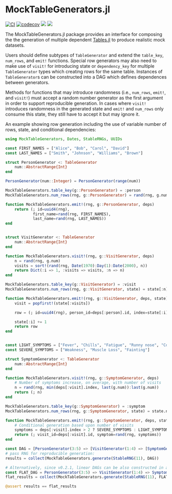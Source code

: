 # MockTableGenerators.jl

[![CI](https://github.com/beacon-biosignals/MockTableGenerators.jl/actions/workflows/ci.yml/badge.svg)](https://github.com/beacon-biosignals/MockTableGenerators.jl/actions/workflows/ci.yml)
[![codecov](https://codecov.io/gh/beacon-biosignals/MockTableGenerators.jl/branch/main/graph/badge.svg?token=sl0ZTIrtyW)](https://codecov.io/gh/beacon-biosignals/MockTableGenerators.jl)
[![](https://img.shields.io/badge/docs-stable-blue.svg)](https://beacon-biosignals.github.io/MockTableGenerators.jl/stable)
[![](https://img.shields.io/badge/docs-dev-blue.svg)](https://beacon-biosignals.github.io/MockTableGenerators.jl/dev)

The MockTableGenerators.jl package provides an interface for composing the the generation of multiple dependent [Tables.jl](https://github.com/JuliaData/Tables.jl) to produce realistic mock datasets.

Users should define subtypes of `TableGenerator` and extend the `table_key`, `num_rows`, and `emit!` functions. Special row generators may also need to make use of `visit!` for introducing state or `dependency_key` for multiple `TableGenerator` types which creating rows for the same table. Instances of `TableGenerator`s can be constructed into a DAG which defines dependences between generators.

Methods for functions that may introduce randomness (i.e., `num_rows`, `emit!`, and `visit!`) must accept a random number generator as the first argument in order to support reproducible generation.  In cases where `visit!` introduces randomness in the generated state and `emit!` and `num_rows` only consume this state, they still have to accept it but may ignore it.

An example showing row generation including the use of variable number of rows, state, and conditional dependencies:

```julia
using MockTableGenerators, Dates, StableRNGs, UUIDs

const FIRST_NAMES = ["Alice", "Bob", "Carol", "David"]
const LAST_NAMES = ["Smith", "Johnson", "Williams", "Brown"]

struct PersonGenerator <: TableGenerator
    num::AbstractRange{Int}
end

PersonGenerator(num::Integer) = PersonGenerator(range(num))

MockTableGenerators.table_key(g::PersonGenerator) = :person
MockTableGenerators.num_rows(rng, g::PersonGenerator) = rand(rng, g.num)

function MockTableGenerators.emit!(rng, g::PersonGenerator, deps)
    return (; id=uuid4(rng), 
            first_name=rand(rng, FIRST_NAMES), 
            last_name=rand(rng, LAST_NAMES))
end


struct VisitGenerator <: TableGenerator
    num::AbstractRange{Int}
end

function MockTableGenerators.visit!(rng, g::VisitGenerator, deps)
    n = rand(rng, g.num)
    visits = sort!(rand(rng, Date(1970):Day(1):Date(2000), n))
    return Dict(:i => 1, :visits => visits, :n => n)
end

MockTableGenerators.table_key(g::VisitGenerator) = :visit
MockTableGenerators.num_rows(rng, g::VisitGenerator, state) = state[:n]

function MockTableGenerators.emit!(rng, g::VisitGenerator, deps, state)
    visit = popfirst!(state[:visits])

    row = (; id=uuid4(rng), person_id=deps[:person].id, index=state[:i], date=visit)

    state[:i] += 1
    return row
end


const LIGHT_SYMPTOMS = ["Fever", "Chills", "Fatigue", "Runny nose", "Cough"]
const SEVERE_SYMPTOMS = ["Weakness", "Muscle Loss", "Fainting"]

struct SymptomGenerator <: TableGenerator
    num::AbstractRange{Int}
end

function MockTableGenerators.visit!(rng, g::SymptomGenerator, deps)
    # Number of symptoms increase, on average, with number of visits
    n = rand(rng, min(deps[:visit].index, last(g.num)):last(g.num))
    return (; n)
end

MockTableGenerators.table_key(g::SymptomGenerator) = :symptom
MockTableGenerators.num_rows(rng, g::SymptomGenerator, state) = state.n

function MockTableGenerators.emit!(rng, g::SymptomGenerator, deps, state)
    # Conditional generation based upon number of visits
    symptoms = deps[:visit].index > 2 ? SEVERE_SYMPTOMS : LIGHT_SYMPTOMS
    return (; visit_id=deps[:visit].id, symptom=rand(rng, symptoms))
end

const DAG = [PersonGenerator(3:5) => [VisitGenerator(1:4) => [SymptomGenerator(1:2)]]]
# pass RNG for reproducible generation:
results = collect(MockTableGenerators.generate(StableRNG(11), DAG))

# Alternatively, since v0.2.1, linear DAGs can be also constructed in a flat representation:
const FLAT_DAG = PersonGenerator(3:5) => VisitGenerator(1:4) => SymptomGenerator(1:2)
flat_results = collect(MockTableGenerators.generate(StableRNG(11), FLAT_DAG))

@assert results == flat_results
```
